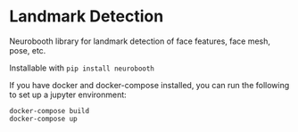 # Landmark Detection

Neurobooth library for landmark detection of face features, face mesh, pose, etc. 

Installable with `pip install neurobooth`

If you have docker and docker-compose installed, you can run the following to set up a jupyter environment:

```
docker-compose build
docker-compose up
```